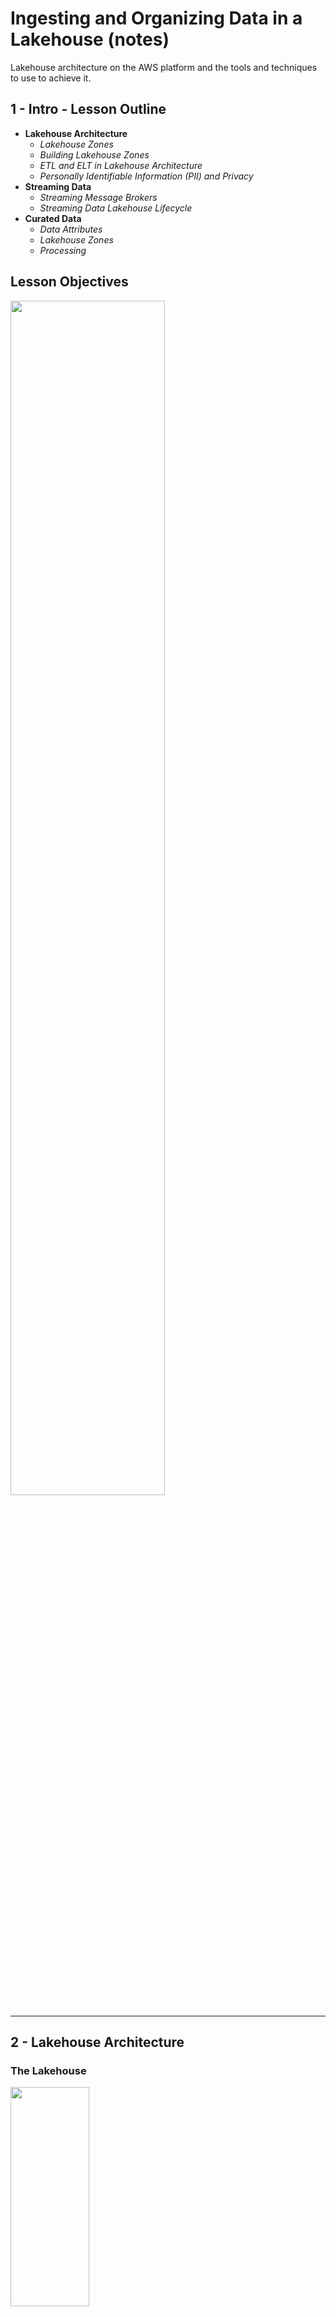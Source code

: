 # Ingesting and Organizing Data in a Lakehouse (notes)

Lakehouse architecture on the AWS platform and the tools and techniques to use to achieve it. 

## 1 - Intro - Lesson Outline

* **Lakehouse Architecture**
    * _Lakehouse Zones_
    * _Building Lakehouse Zones_
    * _ETL and ELT in Lakehouse Architecture_
    * _Personally Identifiable Information (PII) and Privacy_
* **Streaming Data**
    * _Streaming Message Brokers_
    * _Streaming Data Lakehouse Lifecycle_
* **Curated Data**
    * _Data Attributes_
    * _Lakehouse Zones_
    * _Processing_

## Lesson Objectives 

<img src="./images/00-lesson_objectives.png" width=70% height=70%>

___

## 2 - Lakehouse Architecture

### The Lakehouse

<img src="./images/01-lakehouse_architecture.png" width=50% height=30%>

* The Lakehouse is another evolution of `data storage`. 
* The purpose of a Lakehouse is to `separate data processing into stages`. 
    * _Like an oil refinery, data is staged and processed step by step until it becomes available for querying._
* Lakehouse can be implemented using any `file storage and processing layer`. 
* In AWS, the most common way to store files is in S3, so we can implement the Lakehouse using `S3 storage`.

    <img src="./images/03-ETL.png" width=50% height=30%>

    <img src="./images/04-ELT.png" width=50% height=30%>



### Lakehouse Zones
* With `ETL`, usually data is going from a semi-structured (files in directories) format to a structured format (tables).
* With `ELT`, and with a `Lakehouse`, the data stays in `semi-structured` format, and the last zone contains enriched data where it can be picked up for processing later.
* `Deferring transformation` keeping the data at `multiple stages` in `file storage` _gives more options for later analytics, because it preserves all of the format._
    * _The original data is always available to be analyzed, transformed, and re-processed as needed._

<img src="./images/05-lakehouse_zones.png" width=50% height=30%>

#### Raw/Landing Zone
_"For pipelines that store data in the S3 data lake, `data is ingested from the source into the landing zone as-is`. The processing layer then `validates` the landing zone data and stores it in the raw zone bucket or prefix for `permanent storage`."_

#### Trusted Zone
_"The processing layer applies the `schema`, `partitioning`, and other `transformations` to the raw zone data to bring it to `a conformed state` and stores it in trusted zone."_

#### Curated Zone
_"As a last step, the processing layer curates a trusted zone dataset by `modeling` it and `joining` it with other datasets, and stores it in curated layer."_
_"Typically, datasets from the curated layer are partly or fully ingested into Amazon Redshift `data warehouse` storage to serve use cases that need very l`ow latency access` or need to `run complex SQL queries`."_

Source: [Build a Lake House Architecture on AWS](https://aws.amazon.com/blogs/big-data/build-a-lake-house-architecture-on-aws/)

### Structure and Format

* Because querying and reading data from S3 is billed by the gigabyte, optimizing those queries is a very good idea. 
* Data can be compressed at a very high ratio, using `gzip` and other compression formats. 
* Whenever possible, data in S3 should also be in a `columnar format` like `parquet` files. This means that when issuing queries to S3, the entire row of data doesn't need to be scanned to locate a single field. The query becomes more efficient and cheaper.

___

## 3 & 4 - Use Glue Catalog to Query a Landing Zone

### Glue Catalog
* A [Glue Data Catalog](https://docs.aws.amazon.com/glue/latest/dg/components-overview.html) represents many sources and destinations for data. They can represent Kafka, Kinesis, Redshift, S3, and many more. 
    * If we want to connect to another data source, we must add it to the catalog. This makes querying data much easier.
* A [Glue Table](https://docs.aws.amazon.com/glue/latest/dg/tables-described.html) is a definition of a specific group of fields that represents a logical entity.
    * The Glue Catalog is made up of multiple table definitions.
    * **These tables are not physically stored in Glue.**
    * _**Glue tables are just a metadata catalog layer.**_ They store a reference to the data we can query or store.
* There are multiple ways to create Glue Tables, and we will focus on three ways to define a Glue Table in a Glue Catalog:
    * Use Glue Console to define each field 
    * Configure a Glue Job to generate a table definition automatically
    * Use SQL to define a table with DDL (Data Definition Language) or create statements

#### [AWS Athena](https://aws.amazon.com/athena/) - a Glue Catalog Query Tool
* Athena tool is a serverless query service where you can write SQL to run ad-hoc queries on S3 buckets.
* Athena uses S3 to store query results. 
    * we need to set up the location Athena will use from now going forward, e.g: 
        ```sh
        s3://dend-lake-house/athena/
        ```

### [Exercise Concept 1 - Define a Customer Landing Zone Table](./exercises/concept1-define-a-cusomter-landing-zone-table/)

* Create our first Glue Catalog Table - `customer_landing`

Practice implementing the lakehouse architecture by creating a `data catalog` and `landing zone` for customer data.

#### Context
* Create an `AWS Glue Catalog and table` from data in an `S3 bucket`. 
* After it's created, you'll `query the Glue Table` with `AWS Athena using SQL`


#### Step 1 - Add Database 

<img src="./images/06-add_database.png" width=50% height=30%>


#### Step 2 - Add Table
_Define a table to allow us to query data in the landing zone for customers_

<img src="./images/10-choose_or_define_schema.png" width=70% height=30%>

<img src="./images/11-table_created.png" width=70% height=30%>


#### Step 3 - Query the table with Athena Query Editor

* Even though it's semi-structured JSON files, we can now use SQL queries to analyze the data before we start loading it. 
* We're seeing the data before we start loading it to address data quality issues or other considerations that we might have.

```sql 
select * from customer_landing;
```
<img src="./images/12-query_customer_landing.png" width=70% height=30%>

_Because it has not been scrubbed, invalid or unexpected data is often a feature of `landing zones`. We will later learn to remove invalid data from the fields before putting them in the `trusted zone`._
___

## Ingesting Sensitive Data + Data Privacy in Data Lakes

### [Exercise Concept 2 - Define Accelerometer Landing Zone with Athena](./exercises/concept2-define-an-accelerometer-landing-zone-table/)

Ingest accelerometer data into an S3 bucket and use AWS Athena to query the bucket and define a Glue Table from it.

* Step 1 - Ingest the accelerometer data into an S3 landing zone with the `s3 cp` command 
```sh
aws s3 cp ./accelerometer s3://dend-lake-house/accelerometer/landing/ --recursive
```
<img src="./images/13-ingest_accelerometer.png" width=80% height=30%>
<img src="./images/13-ingest_accelerometer_2.png" width=80% height=30%>

* Step 2 - Go to Athena, select the database, and create a new table from S3 bucket data

    <img src="./images/14-define_glue_table.png" width=70% height=30%>

    * Table name: `accelerometer_landing`
    * Database configuration - Choose an existing database: `dend`
    * Dataset - Location of input data set: `s3://dend-lake-house/accelerometer/landing/`
    * Data format - Table type: `Apache Hive` + File format: `JSON`
    * Add Column details 
    * Download DDL SQL from the Preview table query section

* Step 3 - Query Some Sample Data

    ```sql 
    select * from accelerometer_landing;
    ```
___

### [Exercise Concept 3 - Athena Joins with Glue Catalog](./exercises/concept3-athena-joins-with-glue-catalog/)

Query data in lakehouse zones to explore and identify tables and fields you can use for joins, filters, and other transforms to create a trusted zone.

#### Objective
Use AWS Athena to query `customer_trusted` table and `accelerometer_landing` table. Identify foreign key fields and write a SQL query to perform the join. Run the query and inspect the results.

```sql
select * from "accelerometer_landing" 
join "customer_trusted"
on "accelerometer_landing"."user" = "customer_trusted"."email"
```

And this ad-hoc query shows us that we can use that join in a future job to filter data in order to bring `accelerometer_landing` data forward from `landing` to `trusted` or for other purposes. 
___

## Joining with Secondary Tables

#### Create an Accelerometer Trusted Zone
Now that we have the sensitive data in the `accelerometer landing zone`, we can write a glue job that filters the data and moves compliant records into an `accelerometer trusted zone` for later analysis. 

### [Exercise Concept 4 - Spark Glue Joins](./exercises/concept4-spark-glue-joins/)
Create an Accelerometer Trusted Zone

<img src="./images/16_glue_job_join.png" width=80% height=30%>

<img src="./images/17-glue_job_target.png" width=80% height=30%>

<img src="./images/18-glue_job_succeed.png" width=80% height=30%>

* Glue Job Script - [accelerometer_trusted_zone.py](./exercises/concept4-spark-glue-joins/accelerometer_trusted_zone.py)
___


## Streaming Data Analysis

* Spark is intended to process data that was previously generated. It doesn't process data in real time.
* `Spark Streaming` gives us the option of processing data in near real-time. 
* Because servers are not always designed to handle large volumes of real-time data, `message brokers` were created. 

#### Message Brokers
* They are intended to "broker" connections between systems and make near real-time processing of data possible. Examples of message brokers:
    * `Kafka`
    * `Simple Queue Services (AWS SQS)`
    * `Amazon Kinesis`
* Message brokers don't last forever. The data they store will be deleted from the `Raw Zone`.
* To keep messages longer, we move them into a `Landing Zone`. This is where the data can be loaded and transformed for later use in the `Trusted` and `Curated Zone`.
* Glue can load data directly from Kafka or Kinesis. 
* Using Spark Streaming, we can load data from Message Brokers into a Spark DataFrame or Glue DynamicFrame.
* We can then join data from the Message Broker with other data sources as part of the streaming job to create Trusted or Curated data.
* Kafka can be configured to load data into S3 using a Kafka Connector as a Landing Zone, avoiding the need to connect Glue to Kafka directly.

<img src="./images/20-streaming_Data.png" width=60% height=30%>

___

## Data Curation

Data Engineers' job is to prepare high quality data for others to use.

### Curated Data Attributes
* High quality
* Filtered for privacy (free of PII)
* Can be a composition of multiple data sources

We can join multiple trusted data sources, and apply other transformations to create curated data.
* Clone a Glue Job for Curated Composite - [customer_curated.py](./exercises/concept4-spark-glue-joins/customer_curated.py)

___

## Lesson Review

* Creating and managing zone tables for Lakehouse architecture using AWS Glue
* Loading data into zone tables using Glue Studio
* Ingesting sensitive data into a trusted zone
* How to join, filter, and process data into trusted and curated zone tables
